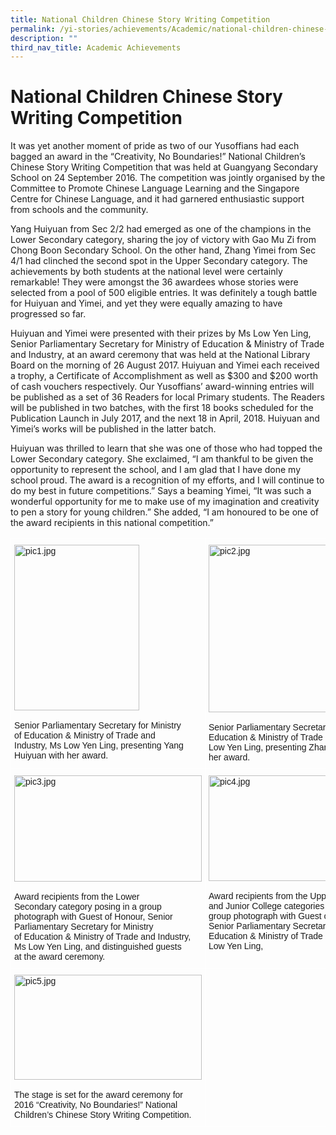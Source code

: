 ```yaml
---
title: National Children Chinese Story Writing Competition
permalink: /yi-stories/achievements/Academic/national-children-chinese-story-writing-competition/
description: ""
third_nav_title: Academic Achievements
---
```

# **National Children Chinese Story Writing Competition**

It was yet another moment of pride as two of our Yusoffians had each bagged an award in the “Creativity, No Boundaries!” National Children’s Chinese Story Writing Competition that was held at Guangyang Secondary School on 24 September 2016. The competition was jointly organised by the Committee to Promote Chinese Language Learning and the Singapore Centre for Chinese Language, and it had garnered enthusiastic support from schools and the community.

Yang Huiyuan from Sec 2/2 had emerged as one of the champions in the Lower Secondary category, sharing the joy of victory with Gao Mu Zi from Chong Boon Secondary School. On the other hand, Zhang Yimei from Sec 4/1 had clinched the second spot in the Upper Secondary category. The achievements by both students at the national level were certainly remarkable! They were amongst the 36 awardees whose stories were selected from a pool of 500 eligible entries. It was definitely a tough battle for Huiyuan and Yimei, and yet they were equally amazing to have progressed so far.

  

Huiyuan and Yimei were presented with their prizes by Ms Low Yen Ling, Senior Parliamentary Secretary for Ministry of Education &amp; Ministry of Trade and Industry, at an award ceremony that was held at the National Library Board on the morning of 26 August 2017. Huiyuan and Yimei each received a trophy, a Certificate of Accomplishment as well as $300 and $200 worth of cash vouchers respectively. Our Yusoffians’ award-winning entries will be published as a set of 36 Readers for local Primary students. The Readers will be published in two batches, with the first 18 books scheduled for the Publication Launch in July 2017, and the next 18 in April, 2018. Huiyuan and Yimei’s works will be published in the latter batch.

Huiyuan was thrilled to learn that she was one of those who had topped the Lower Secondary category. She exclaimed, “I am thankful to be given the opportunity to represent the school, and I am glad that I have done my school proud. The award is a recognition of my efforts, and I will continue to do my best in future competitions.” Says a beaming Yimei, “It was such a wonderful opportunity for me to make use of my imagination and creativity to pen a story for young children.” She added, “I am honoured to be one of the award recipients in this national competition.”

<table class="tg" style="border-collapse:collapse;border-spacing:0"><thead><tr><th style="border-color:#ffffff;border-style:solid;border-width:1px;font-family:Arial, sans-serif;font-size:14px;font-weight:normal;overflow:hidden;padding:10px 5px;text-align:left;vertical-align:top;word-break:normal"><img height="265" width="200" alt="pic1.jpg" src="https://yusofishaksec-moe-edu-sg-admin.cwp.sg/qql/slot/u158/YISS%20(2021)/YI%20Stories/Achievements/2016/National%20Children%20Chinese%20Story%20Writing/pic1.jpg"><br><br>Senior Parliamentary Secretary for Ministry<br>of Education &amp; Ministry of Trade and <br>Industry, Ms Low Yen Ling, presenting Yang <br>Huiyuan with her award.<br></th><th style="border-color:#ffffff;border-style:solid;border-width:1px;font-family:Arial, sans-serif;font-size:14px;font-weight:normal;overflow:hidden;padding:10px 5px;text-align:left;vertical-align:top;word-break:normal"><img height="268" width="200" alt="pic2.jpg" src="https://yusofishaksec-moe-edu-sg-admin.cwp.sg/qql/slot/u158/YISS%20(2021)/YI%20Stories/Achievements/2016/National%20Children%20Chinese%20Story%20Writing/pic2.jpg"><br><br>Senior Parliamentary Secretary for Ministry of <br>Education &amp; Ministry of Trade and Industry, Ms <br>Low Yen Ling, presenting Zhang Yimei with <br>her award.</th></tr></thead><tbody><tr><td style="border-color:#ffffff;border-style:solid;border-width:1px;font-family:Arial, sans-serif;font-size:14px;overflow:hidden;padding:10px 5px;text-align:left;vertical-align:top;word-break:normal"><img height="170" width="300" alt="pic3.jpg" src="https://yusofishaksec-moe-edu-sg-admin.cwp.sg/qql/slot/u158/YISS%20(2021)/YI%20Stories/Achievements/2016/National%20Children%20Chinese%20Story%20Writing/pic3.jpg"><br><br>Award recipients from the Lower<br>Secondary category posing in a group <br>photograph with Guest of Honour, Senior Parliamentary Secretary for Ministry <br>of Education &amp; Ministry of Trade and Industry, Ms Low Yen Ling, and distinguished guests <br>at the award ceremony.</td><td style="border-color:#ffffff;border-style:solid;border-width:1px;font-family:Arial, sans-serif;font-size:14px;overflow:hidden;padding:10px 5px;text-align:left;vertical-align:top;word-break:normal"><img height="169" width="300" alt="pic4.jpg" src="https://yusofishaksec-moe-edu-sg-admin.cwp.sg/qql/slot/u158/YISS%20(2021)/YI%20Stories/Achievements/2016/National%20Children%20Chinese%20Story%20Writing/pic4.jpg"><br><br>Award recipients from the Upper Secondary <br>and Junior College categories posing in a <br>group photograph with Guest of Honour, <br>Senior Parliamentary Secretary for Ministry of Education &amp; Ministry of Trade and Industry, Ms Low Yen Ling,</td></tr><tr><td style="border-color:#ffffff;border-style:solid;border-width:1px;font-family:Arial, sans-serif;font-size:14px;overflow:hidden;padding:10px 5px;text-align:left;vertical-align:top;word-break:normal"><img height="168" width="300" alt="pic5.jpg" src="https://yusofishaksec-moe-edu-sg-admin.cwp.sg/qql/slot/u158/YISS%20(2021)/YI%20Stories/Achievements/2016/National%20Children%20Chinese%20Story%20Writing/pic5.jpg"><br><br>The stage is set for the award ceremony for <br>2016 “Creativity, No Boundaries!” National <br>Children’s Chinese Story Writing Competition.</td><td style="border-color:#ffffff;border-style:solid;border-width:1px;font-family:Arial, sans-serif;font-size:14px;overflow:hidden;padding:10px 5px;text-align:left;vertical-align:top;word-break:normal"></td></tr></tbody></table>